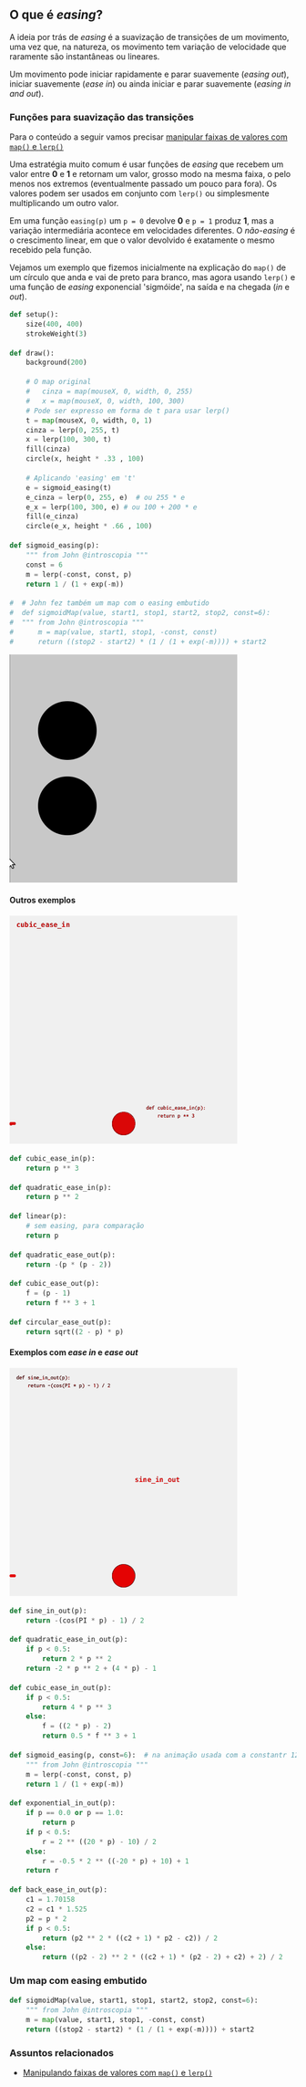 ##  O que é *easing*?

A ideia por trás de *easing* é a suavização de transições de um movimento, uma vez que, na natureza, os movimento tem variação de velocidade que raramente são instantâneas ou lineares. 

Um movimento pode iniciar rapidamente  e parar suavemente (*easing out*), iniciar suavemente (*ease in*) ou ainda iniciar e parar suavemente (*easing in and out*).

### Funções para suavização das transições

Para o conteúdo a seguir vamos precisar [manipular faixas de valores com `map()` e `lerp()`](map_lerp.md)

Uma estratégia muito comum é  usar funções de *easing* que recebem um valor entre **0** e **1** e retornam um valor, grosso modo na mesma faixa, o pelo menos nos extremos (eventualmente passado um pouco para fora). Os valores podem ser usados em conjunto com `lerp()` ou simplesmente multiplicando um outro valor.

Em uma função `easing(p)` um `p = 0` devolve **0** e `p = 1` produz **1**, mas a variação intermediária acontece em velocidades diferentes. O *não-easing* é o crescimento linear, em que o valor devolvido é exatamente o mesmo recebido pela função.

Vejamos um exemplo que fizemos inicialmente na explicação do `map()` de um círculo que anda e vai de preto para branco, mas agora usando `lerp()` e uma função de *easing* exponencial 'sigmóide', na saída e na chegada (*in* e *out*).

```python
def setup():
    size(400, 400)
    strokeWeight(3)
    
def draw():
    background(200)
    
    # O map original
    #   cinza = map(mouseX, 0, width, 0, 255)
    #   x = map(mouseX, 0, width, 100, 300)
    # Pode ser expresso em forma de t para usar lerp()
    t = map(mouseX, 0, width, 0, 1)    
    cinza = lerp(0, 255, t)
    x = lerp(100, 300, t)
    fill(cinza)
    circle(x, height * .33 , 100)

    # Aplicando 'easing' em 't'
    e = sigmoid_easing(t)
    e_cinza = lerp(0, 255, e)  # ou 255 * e  
    e_x = lerp(100, 300, e) # ou 100 + 200 * e
    fill(e_cinza)
    circle(e_x, height * .66 , 100)
     
def sigmoid_easing(p):
    """ from John @introscopia """
    const = 6
    m = lerp(-const, const, p)
    return 1 / (1 + exp(-m))

#  # John fez também um map com o easing embutido
#  def sigmoidMap(value, start1, stop1, start2, stop2, const=6):
#  """ from John @introscopia """
#      m = map(value, start1, stop1, -const, const)
#      return ((stop2 - start2) * (1 / (1 + exp(-m)))) + start2
```

![](assets/easing_1b.gif)

#### Outros exemplos

![](assets/easing_2.gif)

```python
def cubic_ease_in(p):
    return p ** 3

def quadratic_ease_in(p):
    return p ** 2

def linear(p):
    # sem easing, para comparação
    return p

def quadratic_ease_out(p):
    return -(p * (p - 2))

def cubic_ease_out(p):
    f = (p - 1)
    return f ** 3 + 1

def circular_ease_out(p):
    return sqrt((2 - p) * p)
```

#### Exemplos com *ease in*  e *ease out*

![](assets/easing_3.gif)



```python
def sine_in_out(p):
    return -(cos(PI * p) - 1) / 2

def quadratic_ease_in_out(p):
    if p < 0.5:
        return 2 * p ** 2
    return -2 * p ** 2 + (4 * p) - 1

def cubic_ease_in_out(p):
    if p < 0.5:
        return 4 * p ** 3
    else:
        f = ((2 * p) - 2)
        return 0.5 * f ** 3 + 1

def sigmoid_easing(p, const=6):  # na animação usada com a constantr 12 também
    """ from John @introscopia """
    m = lerp(-const, const, p)
    return 1 / (1 + exp(-m))

def exponential_in_out(p):
    if p == 0.0 or p == 1.0:
        return p
    if p < 0.5:
        r = 2 ** ((20 * p) - 10) / 2
    else:
        r = -0.5 * 2 ** ((-20 * p) + 10) + 1
    return r

def back_ease_in_out(p):
    c1 = 1.70158
    c2 = c1 * 1.525
    p2 = p * 2
    if p < 0.5:
        return (p2 ** 2 * ((c2 + 1) * p2 - c2)) / 2
    else:
        return ((p2 - 2) ** 2 * ((c2 + 1) * (p2 - 2) + c2) + 2) / 2
```




### Um map com easing embutido

```python
def sigmoidMap(value, start1, stop1, start2, stop2, const=6):
    """ from John @introscopia """
    m = map(value, start1, stop1, -const, const)
    return ((stop2 - start2) * (1 / (1 + exp(-m)))) + start2
```





### Assuntos relacionados

- [Manipulando faixas de valores com `map()` e `lerp()`](map_lerp.md)
